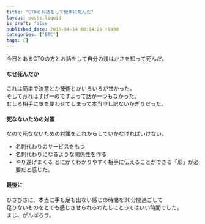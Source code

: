 ```yaml
---
title: "CTOとお話をして簡単に死んだ"
layout: posts.liquid
is_draft: false
published_date: 2016-04-14 00:14:29 +0900
categories: ["ETC"]
tags: []
---
```


今日とあるCTOの方とお話をして自分の浅はかさを知って死んだ。

#### なぜ死んだか
これは簡単で決意とか技術とかいろいろが甘かった。  
そしておれはすげーのですよって話が一つもなかった。  
むしろ相手に気を使わせてしまって本当申し訳ないかぎりだった。

#### 死なないための対策
なので死なないための対策をこれからしていかなければいけない。

- 名刺代わりのサービスをもつ
- 名刺代わりになるような関係性を作る
- やり遂げまくる
とにかくわかりやすく相手に伝えることができる「形」が必要だと感じた。

#### 最後に
ひさびさに、本当に手も足も出ない感じの時間を30分間過ごして  
足りないものをとても感じさせられるわたしにとってはいい時間でした。  
まじ、がんばろう。


